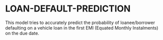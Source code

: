# LOAN-DEFAULT-PREDICTION
This model tries to accurately predict the probability of loanee/borrower defaulting on a vehicle loan in the first EMI (Equated Monthly Instalments) on the due date.
